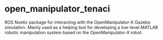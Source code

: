 # open_manipulator_tenaci

ROS Noetic package for interacting with the OpenManipulator-X Gazebo simulation.
Mainly used as a helping tool for developing a low-level MATLAB robotic manipulation system based on the OpenManipulator-X robot.
